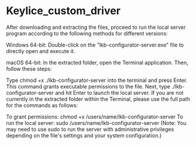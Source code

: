 # Keylice_custom_driver

After downloading and extracting the files, proceed to run the local server program according to the following methods for different versions:

Windows 64-bit: Double-click on the "lkb-configurator-server.exe" file to directly open and execute it.

macOS 64-bit: In the extracted folder, open the Terminal application. Then, follow these steps:

Type chmod +x ./lkb-configurator-server into the terminal and press Enter. This command grants executable permissions to the file.
Next, type ./lkb-configurator-server and hit Enter to launch the local server.
If you are not currently in the extracted folder within the Terminal, please use the full path for the commands as follows:

To grant permissions: chmod +x /users/name/lkb-configurator-server
To run the local server: sudo /users/name/lkb-configurator-server (Note: You may need to use sudo to run the server with administrative privileges depending on the file's settings and your system configuration.)
